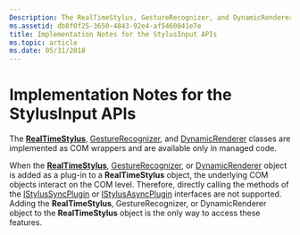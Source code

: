```yaml
---
Description: The RealTimeStylus, GestureRecognizer, and DynamicRenderer classes are implemented as COM wrappers and are available only in managed code.
ms.assetid: db8f0f25-3650-4843-92e4-af5460841e7e
title: Implementation Notes for the StylusInput APIs
ms.topic: article
ms.date: 05/31/2018
---
```


# Implementation Notes for the StylusInput APIs

The [**RealTimeStylus**](realtimestylus-class.md), [GestureRecognizer](https://msdn.microsoft.com/library/ms575185(v=VS.90).aspx), and [DynamicRenderer](https://msdn.microsoft.com/library/ms575176(v=VS.90).aspx) classes are implemented as COM wrappers and are available only in managed code.

When the [**RealTimeStylus**](realtimestylus-class.md), [GestureRecognizer](https://msdn.microsoft.com/library/ms575185(v=VS.90).aspx), or [DynamicRenderer](https://msdn.microsoft.com/library/ms575176(v=VS.90).aspx) object is added as a plug-in to a **RealTimeStylus** object, the underlying COM objects interact on the COM level. Therefore, directly calling the methods of the [IStylusSyncPlugin](https://msdn.microsoft.com/library/ms575201(v=VS.90).aspx) or [IStylusAsyncPlugin](https://msdn.microsoft.com/library/ms575194(v=VS.90).aspx) interfaces are not supported. Adding the **RealTimeStylus**, GestureRecognizer, or DynamicRenderer object to the **RealTimeStylus** object is the only way to access these features.

 

 




